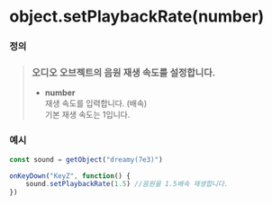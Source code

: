 # object.setPlaybackRate(number)

### 정의

> ### 오디오 오브젝트의 음원 재생 속도를 설정합니다.
>
> * **number**\
>   재생 속도를 입력합니다. (배속)\
>   기본 재생 속도는 1입니다.



### 예시

```javascript
const sound = getObject("dreamy(7e3)")

onKeyDown("KeyZ", function() {
    sound.setPlaybackRate(1.5) //음원을 1.5배속 재생합니다.
})
```
